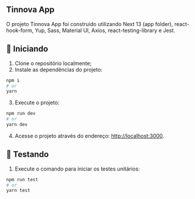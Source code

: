 ## Tinnova App

O projeto Tinnova App foi construido utilizando Next 13 (app folder), react-hook-form, Yup, Sass, Material UI, Axios, react-testing-library e Jest.

## 🚀 Iniciando
1. Clone o repositório localmente;
2. Instale as dependências do projeto:

```bash
npm i
# or
yarn 
```

3. Execute o projeto:

```bash
npm run dev
# or
yarn dev
```

4. Acesse o projeto através do endereço: [http://localhost:3000](http://localhost:3000).

## 🧰 Testando
1. Execute o comando para iniciar os testes unitários:

```bash
npm run test
# or
yarn test
```
